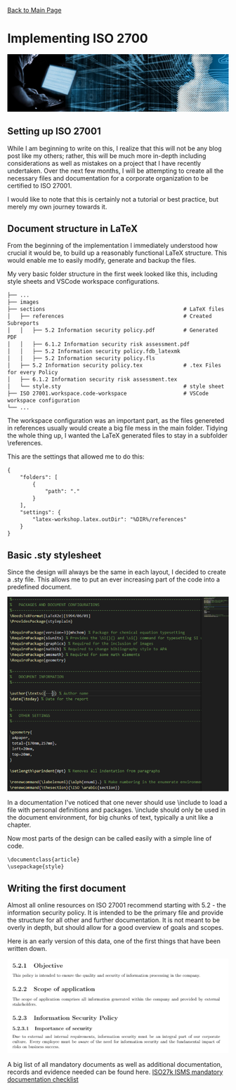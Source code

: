 [Back to Main Page](../index.html) 

# Implementing ISO 2700

<img src="../img/banner_hackerblue.jpg" width="1000">

## Setting up ISO 27001

While I am beginning to write on this, I realize that this will not be any blog post like my others; rather, this will be much more in-depth including considerations as well as mistakes on a project that I have recently undertaken. Over the next few months, I will be attempting to create all the necessary files and documentation for a corporate organization to be certified to ISO 27001.  

I would like to note that this is certainly not a tutorial or best practice, but merely my own journey towards it.

## Document structure in LaTeX

From the beginning of the implementation I immediately understood how crucial it would be, to build up a reasonably functional LaTeX structure. This would enable me to easily modify, generate and backup the files.  
  
My very basic folder structure in the first week looked like this, including style sheets and VSCode workspace configurations.

    ├── ...
    ├── images                                              
    ├── sections                                            # LaTeX files
    │   ├── references                                      # Created Subreports
    │   │   ├── 5.2 Information security policy.pdf         # Generated PDF
    │   │   ├── 6.1.2 Information security risk assessment.pdf
    │   │   ├── 5.2 Information security policy.fdb_latexmk
    │   │   ├── 5.2 Information security policy.fls    
    │   ├── 5.2 Information security policy.tex             # .tex Files for every Policy
    │   ├── 6.1.2 Information security risk assessment.tex  
    │   └── style.sty                                       # style sheet
    ├── ISO 27001.workspace.code-workspace                  # VSCode workspace configuration
    └── ...

The workspace configuration was an important part, as the files genereted in references usually would create a big file mess in the main folder. Tidying the whole thing up, I wanted the LaTeX generated files to stay in a subfolder \references.

This are the settings that allowed me to do this:

```
{
    "folders": [
        {
            "path": "."
        }  
    ],
    "settings": {
        "latex-workshop.latex.outDir": "%DIR%/references"
    }
}
```

## Basic .sty stylesheet

Since the design will always be the same in each layout, I decided to create a .sty file. This allows me to put an ever increasing part of the code into a predefined document.  
  
<img src="../img/blog-22-iso-sty1.PNG" width="600">  

In a documentation I've noticed that one never should use \include to load a file with personal definitions and packages. \include should only be used in the document environment, for big chunks of text, typically a unit like a chapter. 

Now most parts of the design can be called easily with a simple line of code.

```
\documentclass{article}
\usepackage{style}
```

## Writing the first document

Almost all online resources on ISO 27001 recommend starting with 5.2 - the information security policy. It is intended to be the primary file and provide the structure for all other and further documentation. It is not meant to be overly in depth, but should allow for a good overview of goals and scopes.  
  
Here is an early version of this data, one of the first things that have been written down.  
  
<img src="../img/blog-22-iso-52early.PNG" width="600">  

A big list of all mandatory documents as well as additional documentation, records and evidence needed can be found here. [ISO27k ISMS mandatory documentation checklist](https://www.iso27000.es/assets/files/ISO27k%20ISMS%20Mandatory%20documentation%20checklist%20release%201v1.docx)  
